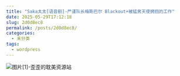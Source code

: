 ```yaml
---
title: "Saka太太[语音剧]-严谨队长梅斯巴尔 Blackout+被猛男天使拥抱的工作"
date: 2025-05-29T17:12:18
slug: 2d0d8ec8
permalink: /posts/2d0d8ec8/
categories:
  - 未分类
tags:
  - wordpress
---
```


![图片[1]-歪歪的耽美资源站](/images/wp/2d0d8ec8-265d18e7.jpg)

